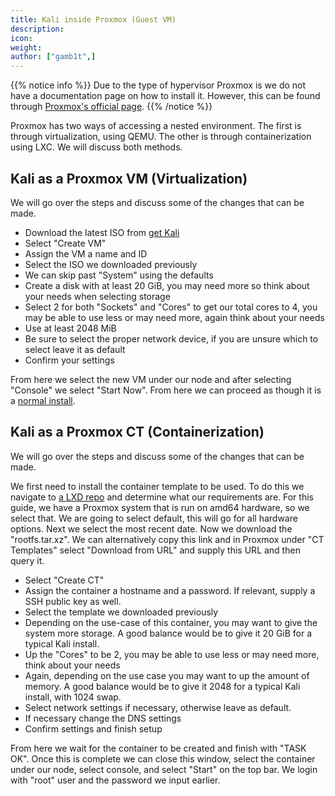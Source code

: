 ```yaml
---
title: Kali inside Proxmox (Guest VM)
description:
icon:
weight:
author: ["gamb1t",]
---
```


{{% notice info %}}
Due to the type of hypervisor Proxmox is we do not have a documentation page on how to install it. However, this can be found through [Proxmox's official page](https://www.proxmox.com/en/proxmox-ve/get-started).
{{% /notice %}}

Proxmox has two ways of accessing a nested environment. The first is through virtualization, using QEMU. The other is through containerization using LXC. We will discuss both methods.

## Kali as a Proxmox VM (Virtualization)

We will go over the steps and discuss some of the changes that can be made.

- Download the latest ISO from [get Kali](/get-kali/#kali-installer-images)
- Select "Create VM"
- Assign the VM a name and ID
- Select the ISO we downloaded previously
- We can skip past "System" using the defaults
- Create a disk with at least 20 GiB, you may need more so think about your needs when selecting storage
- Select 2 for both "Sockets" and "Cores" to get our total cores to 4, you may be able to use less or may need more, again think about your needs
- Use at least 2048 MiB
- Be sure to select the proper network device, if you are unsure which to select leave it as default
- Confirm your settings

From here we select the new VM under our node and after selecting "Console" we select "Start Now". From here we can proceed as though it is a [normal install](/docs/installation/hard-disk-install/).

## Kali as a Proxmox CT (Containerization)

We will go over the steps and discuss some of the changes that can be made.

We first need to install the container template to be used. To do this we navigate to [a LXD repo](https://us.lxd.images.canonical.com/images/kali/current/) and determine what our requirements are. For this guide, we have a Proxmox system that is run on amd64 hardware, so we select that. We are going to select default, this will go for all hardware options. Next we select the most recent date. Now we download the "rootfs.tar.xz". We can alternatively copy this link and in Proxmox under "CT Templates" select "Download from URL" and supply this URL and then query it.

- Select "Create CT"
- Assign the container a hostname and a password. If relevant, supply a SSH public key as well.
- Select the template we downloaded previously
- Depending on the use-case of this container, you may want to give the system more storage. A good balance would be to give it 20 GiB for a typical Kali install.
- Up the "Cores" to be 2, you may be able to use less or may need more, think about your needs
- Again, depending on the use case you may want to up the amount of memory. A good balance would be to give it 2048 for a typical Kali install, with 1024 swap.
- Select network settings if necessary, otherwise leave as default.
- If necessary change the DNS settings
- Confirm settings and finish setup

From here we wait for the container to be created and finish with "TASK OK". Once this is complete we can close this window, select the container under our node, select console, and select "Start" on the top bar. We login with "root" user and the password we input earlier.

